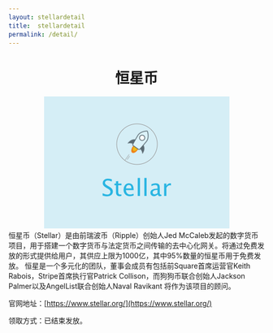 ```yaml
---
layout: stellardetail
title:  stellardetail
permalink: /detail/
---
```

<h1 align = "center">恒星币</h1>
<div style="text-align: center"><img src="/resource/stellar.png"></div>
恒星币（Stellar）是由前瑞波币（Ripple）创始人Jed McCaleb发起的数字货币项目，用于搭建一个数字货币与法定货币之间传输的去中心化网关。将通过免费发放的形式提供给用户，其供应上限为1000亿，其中95%数量的恒星币用于免费发放。 恒星是一个多元化的团队，董事会成员有包括前Square首席运营官Keith Rabois，Stripe首席执行官Patrick Collison，而狗狗币联合创始人Jackson Palmer以及AngelList联合创始人Naval Ravikant 将作为该项目的顾问。

官网地址：[https://www.stellar.org/](https://www.stellar.org/)

领取方式：已结束发放。